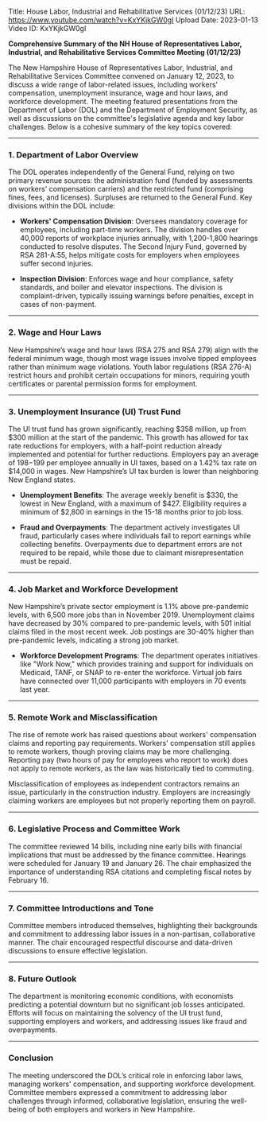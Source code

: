Title: House Labor, Industrial and Rehabilitative Services (01/12/23)
URL: https://www.youtube.com/watch?v=KxYKjkGW0gI
Upload Date: 2023-01-13
Video ID: KxYKjkGW0gI

**Comprehensive Summary of the NH House of Representatives Labor, Industrial, and Rehabilitative Services Committee Meeting (01/12/23)**

The New Hampshire House of Representatives Labor, Industrial, and Rehabilitative Services Committee convened on January 12, 2023, to discuss a wide range of labor-related issues, including workers' compensation, unemployment insurance, wage and hour laws, and workforce development. The meeting featured presentations from the Department of Labor (DOL) and the Department of Employment Security, as well as discussions on the committee's legislative agenda and key labor challenges. Below is a cohesive summary of the key topics covered:

---

### **1. Department of Labor Overview**
The DOL operates independently of the General Fund, relying on two primary revenue sources: the administration fund (funded by assessments on workers' compensation carriers) and the restricted fund (comprising fines, fees, and licenses). Surpluses are returned to the General Fund. Key divisions within the DOL include:

- **Workers' Compensation Division**: Oversees mandatory coverage for employees, including part-time workers. The division handles over 40,000 reports of workplace injuries annually, with 1,200-1,800 hearings conducted to resolve disputes. The Second Injury Fund, governed by RSA 281-A:55, helps mitigate costs for employers when employees suffer second injuries.
  
- **Inspection Division**: Enforces wage and hour compliance, safety standards, and boiler and elevator inspections. The division is complaint-driven, typically issuing warnings before penalties, except in cases of non-payment.

---

### **2. Wage and Hour Laws**
New Hampshire’s wage and hour laws (RSA 275 and RSA 279) align with the federal minimum wage, though most wage issues involve tipped employees rather than minimum wage violations. Youth labor regulations (RSA 276-A) restrict hours and prohibit certain occupations for minors, requiring youth certificates or parental permission forms for employment.

---

### **3. Unemployment Insurance (UI) Trust Fund**
The UI trust fund has grown significantly, reaching $358 million, up from $300 million at the start of the pandemic. This growth has allowed for tax rate reductions for employers, with a half-point reduction already implemented and potential for further reductions. Employers pay an average of $198-$199 per employee annually in UI taxes, based on a 1.42% tax rate on $14,000 in wages. New Hampshire’s UI tax burden is lower than neighboring New England states.

- **Unemployment Benefits**: The average weekly benefit is $330, the lowest in New England, with a maximum of $427. Eligibility requires a minimum of $2,800 in earnings in the 15-18 months prior to job loss.
  
- **Fraud and Overpayments**: The department actively investigates UI fraud, particularly cases where individuals fail to report earnings while collecting benefits. Overpayments due to department errors are not required to be repaid, while those due to claimant misrepresentation must be repaid.

---

### **4. Job Market and Workforce Development**
New Hampshire’s private sector employment is 1.1% above pre-pandemic levels, with 6,500 more jobs than in November 2019. Unemployment claims have decreased by 30% compared to pre-pandemic levels, with 501 initial claims filed in the most recent week. Job postings are 30-40% higher than pre-pandemic levels, indicating a strong job market.

- **Workforce Development Programs**: The department operates initiatives like "Work Now," which provides training and support for individuals on Medicaid, TANF, or SNAP to re-enter the workforce. Virtual job fairs have connected over 11,000 participants with employers in 70 events last year.

---

### **5. Remote Work and Misclassification**
The rise of remote work has raised questions about workers' compensation claims and reporting pay requirements. Workers' compensation still applies to remote workers, though proving claims may be more challenging. Reporting pay (two hours of pay for employees who report to work) does not apply to remote workers, as the law was historically tied to commuting.

Misclassification of employees as independent contractors remains an issue, particularly in the construction industry. Employers are increasingly claiming workers are employees but not properly reporting them on payroll.

---

### **6. Legislative Process and Committee Work**
The committee reviewed 14 bills, including nine early bills with financial implications that must be addressed by the finance committee. Hearings were scheduled for January 19 and January 26. The chair emphasized the importance of understanding RSA citations and completing fiscal notes by February 16.

---

### **7. Committee Introductions and Tone**
Committee members introduced themselves, highlighting their backgrounds and commitment to addressing labor issues in a non-partisan, collaborative manner. The chair encouraged respectful discourse and data-driven discussions to ensure effective legislation.

---

### **8. Future Outlook**
The department is monitoring economic conditions, with economists predicting a potential downturn but no significant job losses anticipated. Efforts will focus on maintaining the solvency of the UI trust fund, supporting employers and workers, and addressing issues like fraud and overpayments.

---

### **Conclusion**
The meeting underscored the DOL’s critical role in enforcing labor laws, managing workers' compensation, and supporting workforce development. Committee members expressed a commitment to addressing labor challenges through informed, collaborative legislation, ensuring the well-being of both employers and workers in New Hampshire.